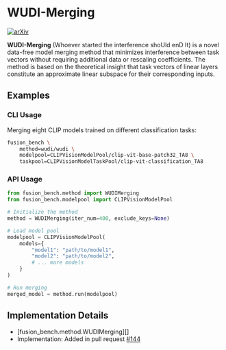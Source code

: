 # WUDI-Merging

[![arXiv](https://img.shields.io/badge/arXiv-2503.08099-b31b1b.svg)](http://arxiv.org/abs/2503.08099)

**WUDI-Merging** (Whoever started the interference shoUld enD It) is a novel data-free model merging method that minimizes interference between task vectors without requiring additional data or rescaling coefficients. The method is based on the theoretical insight that task vectors of linear layers constitute an approximate linear subspace for their corresponding inputs.

## Examples

### CLI Usage

Merging eight CLIP models trained on different classification tasks:

```bash
fusion_bench \
    method=wudi/wudi \
    modelpool=CLIPVisionModelPool/clip-vit-base-patch32_TA8 \
    taskpool=CLIPVisionModelTaskPool/clip-vit-classification_TA8
```

### API Usage

```python
from fusion_bench.method import WUDIMerging
from fusion_bench.modelpool import CLIPVisionModelPool

# Initialize the method
method = WUDIMerging(iter_num=400, exclude_keys=None)

# Load model pool
modelpool = CLIPVisionModelPool(
    models={
        "model1": "path/to/model1",
        "model2": "path/to/model2",
        # ... more models
    }
)

# Run merging
merged_model = method.run(modelpool)
```

## Implementation Details

- [fusion_bench.method.WUDIMerging][]
- Implementation: Added in pull request [#144](https://github.com/tanganke/fusion_bench/pull/144)
